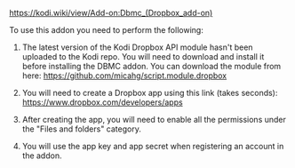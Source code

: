 https://kodi.wiki/view/Add-on:Dbmc_(Dropbox_add-on)

To use this addon you need to perform the following:

1. The latest version of the Kodi Dropbox API module hasn't been uploaded to the Kodi repo. You will need to download and install it before installing the DBMC addon. You can download the module from here: https://github.com/micahg/script.module.dropbox

2. You will need to create a Dropbox app using this link (takes seconds): https://www.dropbox.com/developers/apps

3. After creating the app, you will need to enable all the permissions under the "Files and folders" category.

4. You will use the app key and app secret when registering an account in the addon.
